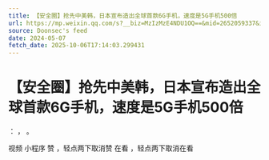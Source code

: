 ```yaml
---
title: 【安全圈】抢先中美韩，日本宣布造出全球首款6G手机，速度是5G手机500倍
url: https://mp.weixin.qq.com/s?__biz=MzIzMzE4NDU1OQ==&mid=2652059337&idx=1&sn=8b12aef95732fd851b526672b3d7c679
source: Doonsec's feed
date: 2024-05-07
fetch_date: 2025-10-06T17:14:03.299431
---
```


# 【安全圈】抢先中美韩，日本宣布造出全球首款6G手机，速度是5G手机500倍

：
，
。

视频
小程序
赞
，轻点两下取消赞
在看
，轻点两下取消在看
